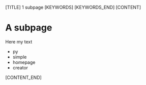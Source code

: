 [TITLE]
1 subpage
[KEYWORDS]
[KEYWORDS_END]
[CONTENT]

# A subpage

Here my text

+ py
+ simple
+ homepage
+ creator

[CONTENT_END]
 
